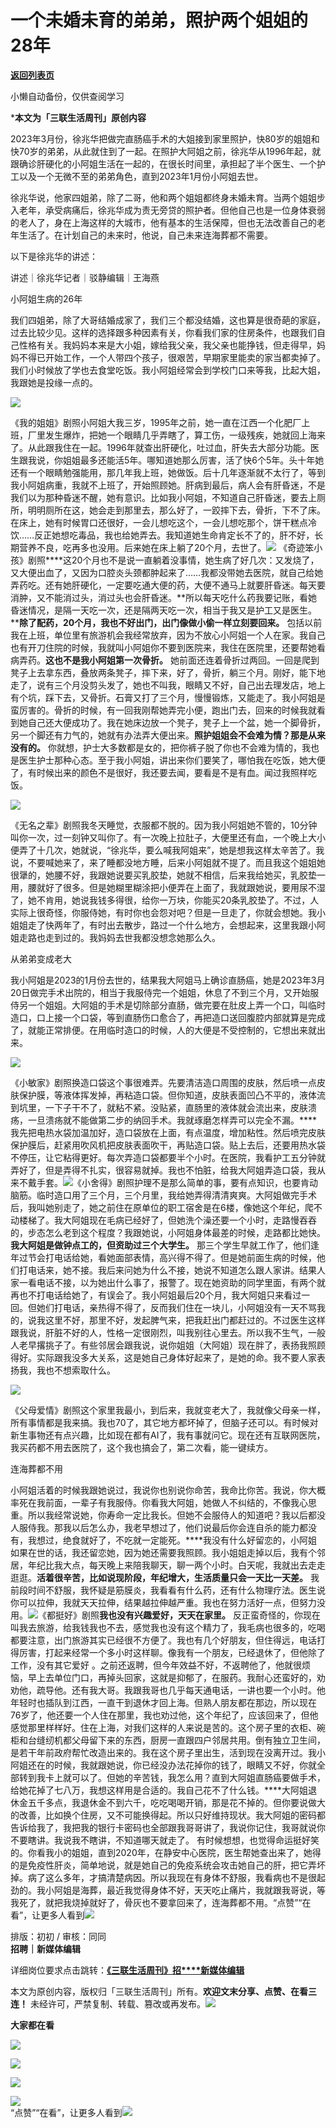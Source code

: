 # 一个未婚未育的弟弟，照护两个姐姐的28年

[**返回列表页**](/gzh/三联生活周刊)

小懒自动备份，仅供查阅学习

***本文为「三联生活周刊」原创内容**

  
  

2023年3月份，徐兆华把做完直肠癌手术的大姐接到家里照护，快80岁的姐姐和快70岁的弟弟，从此就住到了一起。在照护大阿姐之前，徐兆华从1996年起，就跟确诊肝硬化的小阿姐生活在一起的，在很长时间里，承担起了半个医生、一个护工以及一个无微不至的弟弟角色，直到2023年1月份小阿姐去世。

徐兆华说，他家四姐弟，除了二哥，他和两个姐姐都终身未婚未育。当两个姐姐步入老年，承受病痛后，徐兆华成为责无旁贷的照护者。但他自己也是一位身体衰弱的老人了，身在上海这样的大城市，他有基本的生活保障，但也无法改善自己的老年生活了。在计划自己的未来时，他说，自己未来连海葬都不需要。

以下是徐兆华的讲述：  
  
讲述｜徐兆华记者｜驳静编辑｜王海燕

小阿姐生病的26年

我们四姐弟，除了大哥结婚成家了，我们三个都没结婚，这也算是很奇葩的家庭，过去比较少见。这样的选择跟多种因素有关，你看我们家的住房条件，也跟我们自己性格有关。我妈妈本来是大小姐，嫁给我父亲，我父亲也能挣钱，但走得早，妈妈不得已开始工作，一个人带四个孩子，很艰苦，早期家里能卖的家当都卖掉了。我们小时候放了学也去食堂吃饭。我小阿姐经常会到学校门口来等我，比起大姐，我跟她是投缘一点的。

![](https://mmbiz.qpic.cn/sz_mmbiz_jpg/XnMeqb0xcz6klNymVFRbF3FVMuSWxvbX4ts06RFPWtmPicezr7jwvTJr1CX09bMJZVl6Uh4vHWPpKZUZ7bZbia7A/640?wx_fmt=jpeg)

《我的姐姐》剧照小阿姐大我三岁，1995年之前，她一直在江西一个化肥厂上班，厂里发生爆炸，把她一个眼睛几乎弄瞎了，算工伤，一级残疾，她就回上海来了。从此跟我住在一起。1996年就查出肝硬化，吐过血，肝失去大部分功能。医生跟我说，你姐姐最多还能活5年。哪知道她那么厉害，活了快6个5年。头十年她还有一个眼睛勉强能用，那几年我上班，她做饭。后十几年逐渐就不太行了，等到我小阿姐病重，我就不上班了，开始照顾她。肝病到最后，病人会有肝昏迷，不是我们以为那种昏迷不醒，她有意识。比如我小阿姐，不知道自己肝昏迷，要去上厕所，明明厕所在这，她会走到那里去，那么好了，一跤摔下去，骨折，下不了床。在床上，她有时候胃口还很好，一会儿想吃这个，一会儿想吃那个，饼干糕点冷饮……反正她想吃毒品，我也给她弄去。我知道她生命肯定长不了的，肝不好，长期营养不良，吃再多也没用。后来她在床上躺了20个月，去世了。**![](https://mmbiz.qpic.cn/sz_mmbiz_jpg/XnMeqb0xcz6klNymVFRbF3FVMuSWxvbXdvOfcajiciaiatRej85byqicyBh6X0wFBnoBUORcaetODSKr7ro9meegaA/640?wx_fmt=jpeg)**
《奇迹笨小孩》剧照****这20个月也不是说一直躺着没事情，她生病了好几次：又发烧了，又大便出血了，又因为口腔炎头颈都肿起来了……我都没带她去医院，就自己给她弄药吃。还有她肝硬化，一定要吃通大便的药，大便不通马上就要肝昏迷。每天要消肿，又不能消过头，消过头也会肝昏迷。**所以每天吃什么药我要记账，看她昏迷情况，是隔一天吃一次，还是隔两天吃一次，相当于我又是护工又是医生。****除了配药，20个月，我也不好出门，出门像做小偷一样立刻要回来。**
包括以前我在上班，单位里有旅游机会我经常放弃，因为不放心小阿姐一个人在家。我自己也有开刀住院的时候，我就叫小阿姐你不要到医院来，我住在医院里，还要帮她看病弄药。**这也不是我小阿姐第一次骨折。**
她前面还连着骨折过两回。一回是爬到凳子上去拿东西，叠放两条凳子，摔下来，好了，骨折，躺三个月。刚好，能下地走了，说有三个月没剪头发了，她也不叫我，眼睛又不好，自己出去理发店，地上有个坑，踩下去，又骨折。石膏又打了三个月，慢慢锻炼，又能走了。我小阿姐是蛮厉害的。骨折的时候，有一回我刚帮她弄完小便，跑出门去，回来的时候我就看到她自己还大便成功了。我在她床边放一个凳子，凳子上一个盆，她一个脚骨折，另一个脚还有力气的，她就有办法弄大便出来。**照护姐姐会不会难为情？那是从来没有的。**
你就想，护士大多数都是女的，把你裤子脱了你也不会难为情的，我也是医生护士那种心态。至于我小阿姐，讲出来你们要笑了，哪怕我在吃饭，她大便了，有时候出来的颜色不是很好，我还要去闻，要看是不是有血。闻过我照样吃饭。

![](https://mmbiz.qpic.cn/sz_mmbiz_jpg/XnMeqb0xcz6klNymVFRbF3FVMuSWxvbXlTutspvxJ2qFseovuvNVykYbDY8ATS6nCictGFmfia5qS8uF77VzJ0GQ/640?wx_fmt=jpeg&from;=appmsg)

《无名之辈》剧照我冬天睡觉，衣服都不脱的。因为我小阿姐她不管的，10分钟叫你一次，过一刻钟又叫你了。有一次晚上拉肚子，大便里还有血，一个晚上大小便弄了十几次，她就说，“徐兆华，要么喊我阿姐来”，她是想我这样太辛苦了。我说，不要喊她来了，来了睡都没地方睡，后来小阿姐就不提了。而且我这个姐姐她很犟的，她腰不好，我跟她说要买乳胶垫，她就不相信，后来我给她买，乳胶垫一用，腰就好了很多。但是她糊里糊涂把小便弄在上面了，我就跟她说，要用尿不湿了，她不肯用，她说我钱多得很，给你一万块，你能买20条乳胶垫了。不过，人实际上很奇怪，你服侍她，有时你也会怨对吧？但是一旦走了，你就会想她。我小姐姐走了快两年了，有时出去散步，路过一个什么地方，会想起来，这里我跟小阿姐走路也走到过的。我妈妈去世我都没想念她那么久。

从弟弟变成老大

我小阿姐是2023的1月份去世的，结果我大阿姐马上确诊直肠癌，她是2023年3月20日做完手术出院的，相当于我服侍完一个姐姐，休息了不到三个月，又开始服侍另一个姐姐。大阿姐的手术是切除部分直肠，做完要在肚皮上弄一个口，叫临时造口，口上接一个口袋，等到直肠伤口愈合了，再把造口送回腹腔内部就算是完成了，就能正常排便。在用临时造口的时候，人的大便是不受控制的，它想出来就出来。

![](https://mmbiz.qpic.cn/sz_mmbiz_jpg/XnMeqb0xcz6klNymVFRbF3FVMuSWxvbXCKvIxNsHhibQXuyXA1nb8WH2mZog5lbVgXTvrqaib5CCHicLstU6kV8fw/640?wx_fmt=jpeg)

《小敏家》剧照换造口袋这个事很难弄。先要清洁造口周围的皮肤，然后喷一点皮肤保护膜，等液体挥发掉，再粘造口袋。但你知道，皮肤表面凹凸不平的，液体流到坑里，一下子干不了，就粘不紧。没贴紧，直肠里的液体就会流出来，皮肤溃疡，一旦溃疡就不能做第二步的纳回手术。我就琢磨怎样弄可以完全不漏。****我先把电热水袋加温加好，造口袋放在上面，有点温度，增加粘性。然后喷完皮肤保护膜后，赶紧用吹风机把皮肤表面吹干，再贴造口袋。贴上去后，还要用热水袋不停压，让它粘得更好。每次弄造口袋都要半个小时。在医院，我看护工五分钟就弄好了，但是弄得不扎实，很容易就掉。我也不怕脏，给我大阿姐弄造口袋，我从来不戴手套。![](https://mmbiz.qpic.cn/sz_mmbiz_jpg/XnMeqb0xcz6klNymVFRbF3FVMuSWxvbXcNq2zooZJQm8Ub7TQqQypTkQ9PZB0pjbFoyJiboY6vraSrZyn7AUFjg/640?wx_fmt=jpeg&from;=appmsg)《小舍得》剧照护理不是那么简单的事，要有点知识，也要肯动脑筋。临时造口用了三个月，三个月里，我给她弄得清清爽爽。大阿姐做完手术后，我叫她别走了，她之前住在原单位的职工宿舍是在6楼，像她这个年纪，爬不动楼梯了。我大阿姐现在毛病已经好了，但她洗个澡还要一个小时，走路慢吞吞的，步态怎么老到这个程度？我跟她说，小阿姐身体最差的时候，走路都比她快。**我大阿姐是做钟点工的，但资助过三个大学生。**
那三个学生早就工作了，他们逢年过节会打电话给她，看她面部表情，高兴得不得了。但是她前面生病的时候，他们打电话来，她不接。我后来问她为什么不接，她说不知道怎么跟人家讲。结果人家一看电话不接，以为她出什么事了，报警了。现在她资助的同学里面，有两个就再也不打电话给她了，有误会了。我小阿姐最后20个月，我大阿姐只来看过一回。但她们打电话，亲热得不得了，反而我们住在一块儿，小阿姐没有一天不骂我的，说我这里不好，那里不好，发起脾气来，把我赶出门都赶过的。不过医生这样跟我说，肝脏不好的人，性格一定很刚烈，叫我别往心里去。所以我不生气，一般人老早撂挑子了。有些邻居会跟我说，说你姐姐（大阿姐）现在胖了，表扬我照顾得好。实际跟我没多大关系，这是她自己身体好起来了，是她的命。我不要人家表扬我，我也不想索取什么。

![](https://mmbiz.qpic.cn/sz_mmbiz_png/XnMeqb0xcz6klNymVFRbF3FVMuSWxvbX9GpNfJTweia8ibNFo1j6kX9pXW2W8NKLqlsgia5E7FUgV4dZc2OHPKUcA/640?wx_fmt=png&from;=appmsg)

《父母爱情》剧照这个家里我最小，到后来，我就变老大了，我就像父母亲一样，所有事情都是我来搞。我也70了，其它地方都坏掉了，但脑子还可以。有时候对新生事物还有点兴趣，比如现在都有AI了，我有事就问它。现在还有互联网医院，我买药都不用去医院了，这个我也搞会了，第二次看，能一键续方。

连海葬都不用

小阿姐活着的时候我跟她说过，我说你也别说你命苦，我命比你苦。我说，你大概率死在我前面，一辈子有我服侍。你看我大阿姐，她做人不纠结的，不像我心思重。所以我经常说她，你寿命一定比我长。但她不会服侍人的知道吧？我以后都没人服侍我。那我以后怎么办，我老早想过了，他们说最后你会连自杀的能力都没有，我想过，绝食就好了，不吃就一定能死。****我没有什么好留恋的，小阿姐如果在世的话，我还留恋她，因为她还需要我照顾。我小姐姐走掉以后，我有个邻居，年纪比我大点，每天晚上来陪我聊天，聊一两个小时。白天呢，我就出去走走逛逛。**活着很辛苦，比如说现阶段，年纪增大，生活质量只会一天比一天差。**
我前段时间不舒服，我怀疑是筋膜炎，我看看有什么药，还有什么物理疗法。医生说你可以拉伸，我就天天拉伸，结果越拉伸越严重。我也在努力活好一点，但努力没用。![](https://mmbiz.qpic.cn/mmbiz_png/c2Sib3Mp7pONxjiaibgfK8Jr9UNY7gycZ9reIhNjLb3o9DsbzpicVia1LBd0hx9TguIaNm9QhnibrUOqkHFiccE9yQIiaw/640?wx_fmt=png&from;=appmsg)《都挺好》剧照**我也没有兴趣爱好，天天在家里。**
反正蛮奇怪的，你现在叫我去旅游，给我钱我也不去，感觉我也没有这个精力了，我毛病也很多的，吃喝都要注意，出门旅游其实已经很不方便了。我也有几个好朋友，但住得远，电话打得厉害，打起来经常一个多小时这样聊。像我有一个朋友，已经退休了，但他除了工作，没有其它爱好
。之前还返聘，但今年效益不好，不返聘他了，他就很烦恼，早上去单位门口，再掉头回家，这就是抑郁了，在服药。我耐心还蛮好的，劝劝他，疏导他。还有我大哥。我跟我哥也几乎每天通电话，一讲也要一个小时。他年轻时也插队到江西，一直干到退休才回上海。但熟人朋友都在那边，所以现在76岁了，他还要一个人住在那里，我也劝过他，这个年纪了，应该回来了，但他感觉那里样样好。住在上海，对我们这样的人来说是苦的。这个房子里的衣柜、碗柜和台缝纫机都父母留下来的东西，厨房一直跟四户邻居共用。倒有独立卫生间，是若干年前政府帮忙改造出来的。我在这个房子里出生，活到现在没离开过。我小阿姐还在的时候，我就跟她说，你已经没办法花掉你的钱了，眼睛又不好，你就全部转到我卡上就可以了。但她的辛苦钱，我怎么用？直到大阿姐直肠癌要做手术，给她花掉了七八万，我想这样用是合适的。我自己花不了什么钱。****大阿姐退休金五千多点，我退休金不到六千，吃吃喝喝开销，那是花不掉的。但你要说做大的改善，比如换个住房，又不可能换得起。所以只好维持现状。我大阿姐的密码都告诉给我了，我把我的银行卡密码也全部跟我哥哥讲了，我说你记住，我哥就说你不要瞎讲。我说我不瞎讲，不知道哪天就走了。
有时候想想，也觉得命运挺好笑的。你看我小的姐姐，直到2020年，在静安中心医院，医生帮她查出来了，她得的是免疫性肝炎，简单地说，就是她自己的免疫系统会攻击她自己的肝，把它弄坏掉。病了这么多年，才搞清楚病因。所以我现在有身体不舒服，我看病也不是很起劲的。我小阿姐是海葬，最近我觉得身体不好，天天吃止痛片，我就跟我哥说，等我死了，就把我烧掉就好了，骨灰也不要拿回来了，连海葬都不用。“点赞”“在看”，让更多人看到![](https://mmbiz.qpic.cn/mmbiz_gif/c2Sib3Mp7pON9hkSZwdTibRHNZSMPyiapUCHJwlyoZVBC3SfmPmF0VKjkm3NiaToQloHFJ6icyicqZnqgXp6pSQJt5gg/640?wx_fmt=gif&from;=appmsg&wxfrom;=5&wx;_lazy=1&tp;=wxpic)  
  
  
  
  
  
排版：初初 / 审核：同同  
**招聘｜新媒体编辑**

详细岗位要求点击跳转：[**《三联生活周刊》招****新媒体编辑**](https://mp.weixin.qq.com/s?__biz=MTc5MTU3NTYyMQ==&mid=2651482197&idx=3&sn=f0be73ed2f544c2218de17a678a5b055&scene=21#wechat_redirect)

本文为原创内容，版权归「三联生活周刊」所有。**欢迎文末分享、点赞、在看三连！**
未经许可，严禁复制、转载、篡改或再发布。![](https://mmbiz.qpic.cn/sz_mmbiz_png/Gg7Qtoh7Aic9ZTmAdCc80b4nD7xicgPt863QWU7oNswDx19XrjfTtSl8QwatY2EEZGuNd1WRRiapDZjcDhTnNYmBg/640?wx_fmt=other&wxfrom;=5&wx;_lazy=1&wx;_co=1&retryload;=1&tp;=webp)

**大家都在看**

  

[![](https://mmbiz.qpic.cn/mmbiz_png/c2Sib3Mp7pONcTu2VoX2iaEdTSRIIiaUH87ISC48UD1jBoHgxhqN2hcElUjIvexTtltmO5uekzCMaOgEZuYfVWapg/640?wx_fmt=png&from;=appmsg&wxfrom;=5&wx;_lazy=1&wx;_co=1&tp;=wxpic)](https://mp.weixin.qq.com/s?__biz=MTc5MTU3NTYyMQ==&mid=2651481474&idx=1&sn=6a1b0ea9238c95cea0633a909e8e57d2&scene=21#wechat_redirect)

[](https://mp.weixin.qq.com/s?__biz=MTc5MTU3NTYyMQ==&mid=2651477140&idx=1&sn=16217cdc7b5dc5a7937a1d55569b9958&scene=21#wechat_redirect)[![](https://mmbiz.qpic.cn/mmbiz_jpg/c2Sib3Mp7pOMbCIHcq4TZBiaTklXwPgP6iaYFHHPHtYQajgXztiafRjJlXZV4nwY2BZ4ocTee64YMpLGe528SX3eCQ/640?wx_fmt=jpeg&from;=appmsg&wxfrom;=5&wx;_lazy=1&wx;_co=1&tp;=wxpic)](https://mp.weixin.qq.com/s?__biz=MTc5MTU3NTYyMQ==&mid=2651477709&idx=1&sn=b523c39408dc43ce45a73ff5a4076b07&scene=21#wechat_redirect)

  

![](https://mmbiz.qpic.cn/sz_mmbiz_png/Gg7Qtoh7Aic9ZTmAdCc80b4nD7xicgPt86k1kgpU51hWCHjV92ryhVW35PLCvLhxLw9XDhXjgeDyZhHSx5EbRcfg/640?wx_fmt=other&wxfrom;=5&wx;_lazy=1&wx;_co=1&retryload;=2&tp;=webp)

  
[![](https://mmbiz.qpic.cn/mmbiz_jpg/c2Sib3Mp7pONuwrdetOsWUZLdDE1J39mLibBBe0vPzCKS1topq8p9JgG9O86KDCNS3SZl7Paa1d80gvHIBg9C0cw/640?wx_fmt=jpeg&from;=appmsg&wxfrom;=5&wx;_lazy=1&wx;_co=1&tp;=wxpic)]()  
“点赞”“在看”，让更多人看到![](https://mmbiz.qpic.cn/mmbiz_gif/c2Sib3Mp7pON9hkSZwdTibRHNZSMPyiapUCHJwlyoZVBC3SfmPmF0VKjkm3NiaToQloHFJ6icyicqZnqgXp6pSQJt5gg/640?wx_fmt=gif&from;=appmsg&wxfrom;=5&wx;_lazy=1&tp;=wxpic)

